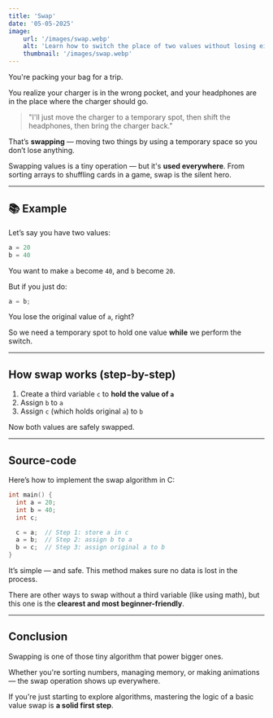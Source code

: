 ```yaml
---
title: 'Swap'
date: '05-05-2025'
image:
    url: '/images/swap.webp'
    alt: 'Learn how to switch the place of two values without losing either.'
    thumbnail: '/images/swap.webp'
---
```


You're packing your bag for a trip.

You realize your charger is in the wrong pocket, and your headphones are in the place where the charger should go.

> "I'll just move the charger to a temporary spot, then shift the headphones, then bring the charger back."

That’s **swapping** — moving two things by using a temporary space so you don’t lose anything.

Swapping values is a tiny operation — but it's **used everywhere**.
From sorting arrays to shuffling cards in a game, swap is the silent hero.

---

## 📚 Example

Let’s say you have two values:

```c
a = 20
b = 40
```

You want to make `a` become `40`, and `b` become `20`.

But if you just do:

```c
a = b;
```

You lose the original value of `a`, right?

So we need a temporary spot to hold one value **while** we perform the switch.

---

## How swap works (step-by-step)

1. Create a third variable `c` to **hold the value of `a`**
2. Assign `b` to `a`
3. Assign `c` (which holds original `a`) to `b`

Now both values are safely swapped.

---

## Source-code

Here’s how to implement the swap algorithm in C:

```c
int main() {
  int a = 20;
  int b = 40;
  int c;

  c = a;  // Step 1: store a in c
  a = b;  // Step 2: assign b to a
  b = c;  // Step 3: assign original a to b
}
```

It’s simple — and safe.
This method makes sure no data is lost in the process.

There are other ways to swap without a third variable (like using math), but this one is the **clearest and most beginner-friendly**.

---

## Conclusion

Swapping is one of those tiny algorithm that power bigger ones.

Whether you're sorting numbers, managing memory, or making animations — the swap operation shows up everywhere.

If you're just starting to explore algorithms, mastering the logic of a basic value swap is **a solid first step**.
